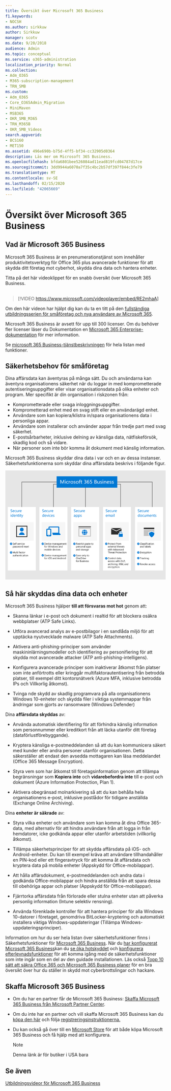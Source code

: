 ```yaml
---
title: Översikt över Microsoft 365 Business
f1.keywords:
- NOCSH
ms.author: sirkkuw
author: Sirkkuw
manager: scotv
ms.date: 9/20/2018
audience: Admin
ms.topic: conceptual
ms.service: o365-administration
localization_priority: Normal
ms.collection:
- Adm_O365
- M365-subscription-management
- TRN_SMB
ms.custom:
- Adm_O365
- Core_O365Admin_Migration
- MiniMaven
- MSB365
- OKR_SMB_M365
- TRN_M365B
- OKR_SMB_Videos
search.appverid:
- BCS160
- MET150
ms.assetid: 496e690b-b75d-4ff5-bf34-cc32905d0364
description: Läs mer om Microsoft 365 Business.
ms.openlocfilehash: bfda6801bee526084ad11ead819fcd04787d17ce
ms.sourcegitcommit: 3dd9944a6070a7f35c4bc2b57df397f844c3fe79
ms.translationtype: MT
ms.contentlocale: sv-SE
ms.lasthandoff: 02/15/2020
ms.locfileid: "42065669"
---
```

# <a name="overview-of-microsoft-365-business"></a>Översikt över Microsoft 365 Business

## <a name="what-is-microsoft-365-business"></a>Vad är Microsoft 365 Business

Microsoft 365 Business är en prenumerationstjänst som innehåller produktivitetsverktyg för Office 365 plus avancerade funktioner för att skydda ditt företag mot cyberhot, skydda dina data och hantera enheter.

Titta på det här videoklippet för en snabb översikt över Microsoft 365 Business.<br><br>

> [!VIDEO https://www.microsoft.com/videoplayer/embed/RE2mhaA] 
  
Om den här videon har hjälpt dig kan du ta en titt på den [fullständiga utbildningsserien för småföretag och nya användare av Microsoft 365](https://support.office.com/article/6ab4bbcd-79cf-4000-a0bd-d42ce4d12816). 

Microsoft 365 Business är avsett för upp till 300 licenser. Om du behöver fler licenser läser du Dokumentation en [Microsoft 365 Enterprise-dokumentation](https://go.microsoft.com/fwlink/p/?linkid=860986) för mer information.

Se [microsoft 365 Business-tjänstbeskrivningen](https://docs.microsoft.com/office365/servicedescriptions/microsoft-365-service-descriptions/microsoft-365-business-service-description) för hela listan med funktioner.
  
## <a name="small-business-security-needs"></a>Säkerhetsbehov för småföretag

Dina affärsdata kan äventyras på många sätt. Du och användarna kan äventyra organisationens säkerhet när du loggar in med komprometterade autentiseringsuppgifter eller visar organisationsdata på olika enheter och program. Mer specifikt är din organisation i riskzonen från:

- Komprometterade eller svaga inloggningsuppgifter.
- Komprometterad enhet med en svag stift eller en användarägd enhet.
- Användare som kan kopiera/klistra in/spara organisationens data i personliga appar.
- Användare som installerar och använder appar från tredje part med svag säkerhet.
- E-postsårbarheter, inklusive delning av känsliga data, nätfiskeförsök, skadlig kod och så vidare.
- När personer som inte bör komma åt dokument med känslig information.

Microsoft 365 Business skyddar dina data i var och en av dessa instanser. Säkerhetsfunktionerna som skyddar dina affärsdata beskrivs i följande figur.

![En figur som visar hur M365B skyddar ditt företag.](../media/m365businessvalueadd.png)

## <a name="how-your-data-and-devices-are-protected"></a>Så här skyddas dina data och enheter

Microsoft 365 Business hjälper **till att försvaras mot hot** genom att:

- Skanna länkar i e-post och dokument i realtid för att blockera osäkra webbplatser (ATP Safe Links).

- Utföra avancerad analys av e-postbilagor i en sandlåda miljö för att upptäcka nyutvecklade malware (ATP Safe Attachments). 

- Aktivera anti-phishing-principer som använder maskininlärningsmodeller och identifiering av personifiering för att skydda mot avancerade attacker (ATP anti-phishing-intelligens). 

- Konfigurera avancerade principer som inaktiverar åtkomst från platser som inte anförtrotts eller kringgår multifaktorautentisering från betrodda platser, till exempel ditt kontorsnätverk (Azure MFA, inklusive betrodda IPs och Villkorlig åtkomst). 

- Tvinga nde skydd av skadlig programvara på alla organisationens Windows 10-enheter och skydda filer i viktiga systemmappar från ändringar som gjorts av ransomware (Windows Defender)

Dina **affärsdata skyddas** av:

- Använda automatisk identifiering för att förhindra känslig information som personnummer eller kreditkort från att läcka utanför ditt företag (dataförlustförebyggande). 

- Kryptera känsliga e-postmeddelanden så att du kan kommunicera säkert med kunder eller andra personer utanför organisationen. Detta säkerställer att endast den avsedda mottagaren kan läsa meddelandet (Office 365 Message Encryption).

- Styra vem som har åtkomst till företagsinformation genom att tillämpa begränsningar som **Kopiera inte** och **vidarebefordra inte** till e-post och dokument (Azure Information Protection, Plan 1).

- Aktivera obegränsad molnarkivering så att du kan behålla hela organisationens e-post, inklusive postlådor för tidigare anställda (Exchange Online Archiving).

Dina **enheter är säkrade** av:

- Styra vilka enheter och användare som kan komma åt dina Office 365-data, med alternativ för att hindra användare från att logga in från hemdatorer, icke godkända appar eller utanför arbetstiden (villkorlig åtkomst).

- Tillämpa säkerhetsprinciper för att skydda affärsdata på iOS- och Android-enheter. Du kan till exempel kräva att användare tillhandahåller en PIN-kod eller ett fingeravtryck för att komma åt affärsdata och kryptera data på mobila enheter (Appskydd för Office-mobilappar).

- Att hålla affärsdokument, e-postmeddelanden och andra data i godkända Office-mobilappar och hindra anställda från att spara dessa till obehöriga appar och platser (Appskydd för Office-mobilappar).

- Fjärrtorka affärsdata från förlorade eller stulna enheter utan att påverka personlig information (Intune selektiv rensning).

- Använda förenklade kontroller för att hantera principer för alla Windows 10-datorer i företaget, genomdriva BitLocker-kryptering och automatiskt installera viktiga Windows-uppdateringar (Tillämpa Windows-uppdateringsprinciper).

Information om hur du ser hela listan över säkerhetsfunktioner finns i Säkerhetsfunktioner för [Microsoft 365 Business](security-features.md). När du [har konfigurerat Microsoft 365 Business](set-up.md)kan du [se öka hotskyddet](increase-threat-protection.md) och [konfigurera efterlevnadsfunktioner](set-up-compliance.md) för att komma igång med de säkerhetsfunktioner som inte ingår som en del av den guidade installationen. Läs också [Topp 10 sätt att säkra Office 365 och Microsoft 365 Business planer](https://docs.microsoft.com/office365/admin/security-and-compliance/secure-your-business-data) för en bra översikt över hur du ställer in skydd mot cyberbrottslingar och hackare.

## <a name="get-microsoft-365-business"></a>Skaffa Microsoft 365 Business

- Om du har en partner får de Microsoft 365 Business: [Skaffa Microsoft 365 Business från Microsoft Partner Center](get-microsoft-365-business.md#get-microsoft-365-business-from-microsoft-partner-center).

- Om du inte har en partner och vill skaffa Microsoft 365 Business kan du [köpa den här](https://www.microsoft.com/microsoft-365/business) och följa [registreringsinstruktionerna.](sign-up.md)

- Du kan också gå över till en [Microsoft Store](https://www.microsoft.com/en-us/store/locations/find-a-store?icid=gm_fy18_hol_bopis_feature3&CustomerIntent=Consumer) för att både köpa Microsoft 365 Business och få hjälp med att konfigurera.

    > [!NOTE]
    > Denna länk är för butiker i USA bara

## <a name="see-also"></a>Se även

[Utbildningsvideor för Microsoft 365 Business](https://support.office.com/article/6ab4bbcd-79cf-4000-a0bd-d42ce4d12816)
